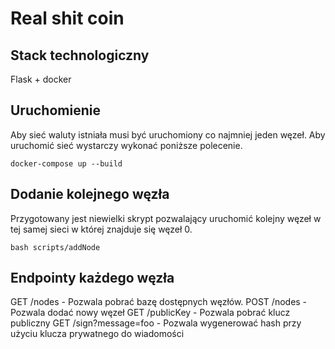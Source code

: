# Real shit coin

## Stack technologiczny

Flask + docker

## Uruchomienie

Aby sieć waluty istniała musi być uruchomiony co najmniej jeden węzeł. Aby uruchomić sieć wystarczy wykonać poniższe polecenie.

```
docker-compose up --build
```

## Dodanie kolejnego węzła

Przygotowany jest niewielki skrypt pozwalający uruchomić kolejny węzeł w tej samej sieci w której znajduje się węzeł 0.

```
bash scripts/addNode
```

## Endpointy każdego węzła

GET /nodes - Pozwala pobrać bazę dostępnych węzłów.
POST /nodes - Pozwala dodać nowy węzeł
GET /publicKey - Pozwala pobrać klucz publiczny
GET /sign?message=foo - Pozwala wygenerować hash przy użyciu klucza prywatnego do wiadomości
